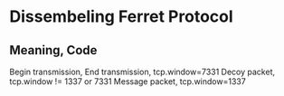 # Dissembeling Ferret Protocol


## Meaning, Code

Begin transmission, 
End transmission, tcp.window=7331
Decoy packet, tcp.window != 1337 or 7331
Message packet, tcp.window=1337

